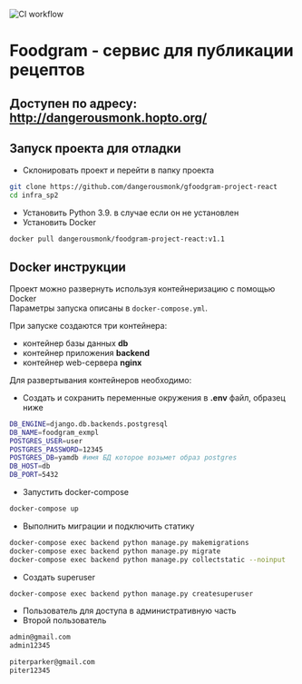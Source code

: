 ![CI workflow](https://github.com/dangerousmonk/foodgram-project-react/actions/workflows/main.yml/badge.svg)
# Foodgram - сервис для публикации рецептов
## Доступен по адресу: http://dangerousmonk.hopto.org/


## Запуск проекта для отладки
- Склонировать проект и перейти в папку проекта

```bash
git clone https://github.com/dangerousmonk/gfoodgram-project-react
cd infra_sp2
```
- Установить Python 3.9. в случае если он не установлен
- Установить Docker

```
docker pull dangerousmonk/foodgram-project-react:v1.1
```


## Docker инструкции
Проект можно развернуть используя контейнеризацию с помощью Docker  
Параметры запуска описаны в `docker-compose.yml`.

При запуске создаются три контейнера:

 - контейнер базы данных **db**
 - контейнер приложения **backend**
 - контейнер web-сервера **nginx**

Для развертывания контейнеров необходимо:


- Создать и сохранить переменные окружения в **.env** файл, образец ниже
```bash
DB_ENGINE=django.db.backends.postgresql
DB_NAME=foodgram_exmpl
POSTGRES_USER=user
POSTGRES_PASSWORD=12345
POSTGRES_DB=yamdb #имя БД которое возьмет образ postgres
DB_HOST=db
DB_PORT=5432
```

- Запустить docker-compose

```bash
docker-compose up
```
- Выполнить миграции и подключить статику

```bash
docker-compose exec backend python manage.py makemigrations
docker-compose exec backend python manage.py migrate
docker-compose exec backend python manage.py collectstatic --noinput
```
- Создать superuser

```bash
docker-compose exec backend python manage.py createsuperuser
```

- Пользователь для доступа в административную часть
- Второй пользователь
```bash
admin@gmail.com
admin12345

piterparker@gmail.com
piter12345
```
